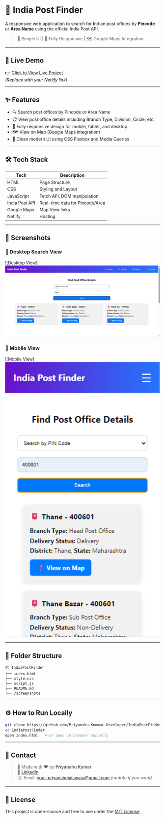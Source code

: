 
# 📮 India Post Finder

A responsive web application to search for Indian post offices by **Pincode** or **Area Name** using the official India Post API.

> 🔎 Simple UI | 📱 Fully Responsive | 🗺️ Google Maps Integration

---

## 🚀 Live Demo

👉 [Click to View Live Project](https://indiapostfinder.netlify.app/)  
*(Replace with your Netlify link)*

---

## ✨ Features

- 🔍 Search post offices by Pincode or Area Name
- 📋 View post office details including Branch Type, Division, Circle, etc.
- 📱 Fully responsive design for mobile, tablet, and desktop
- 🗺️ View on Map (Google Maps integration)
- 🎨 Clean modern UI using CSS Flexbox and Media Queries

---

## 🛠️ Tech Stack

| Tech | Description |
|------|-------------|
| HTML | Page Structure |
| CSS  | Styling and Layout |
| JavaScript | Fetch API, DOM manipulation |
| India Post API | Real-time data for Pincode/Area |
| Google Maps | Map View links |
| Netlify | Hosting |

---

## 📸 Screenshots

### 🔎 Desktop Search View
![Desktop View]
<img src="screenshots/Screenshot 2025-08-05 173510.png" alt="Homepage" width="600"/>

### 📱 Mobile View
![Mobile View]
<img src="screenshots/Screenshot 2025-08-05 173554.png" alt="Homepage" width="600"/>

---

## 📂 Folder Structure

```
📦 IndiaPostFinder
├── index.html
├── style.css
├── script.js
├── README.md
└── /screenshots
```

---

## ⚙️ How to Run Locally

```bash
git clone https://github.com/Priyanshu-Kummar-Developer/IndiaPostFinder
cd IndiaPostFinder
open index.html   # or open in browser manually
```

---

## 📧 Contact

> 💬 Made with ❤️ by **Priyanshu Kumar**  
> 🔗 [LinkedIn](https://www.linkedin.com/in/priyanshu-kumar-287a59345/)  
> ✉️ Email: your-priyanshujaiswara@gmail.com *(update if you want)*

---

## 📃 License

This project is open-source and free to use under the [MIT License](LICENSE).
